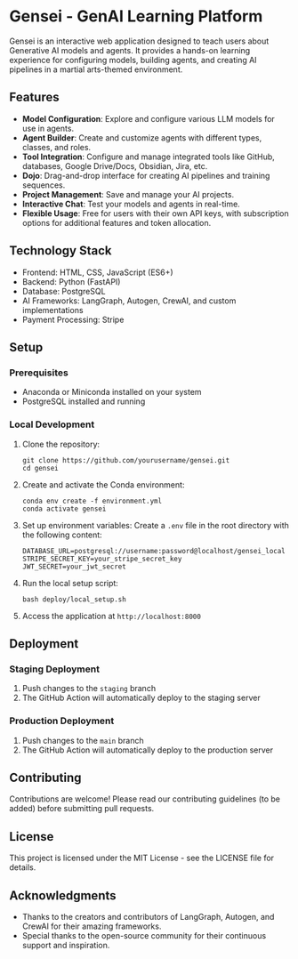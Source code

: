 # Gensei - GenAI Learning Platform

Gensei is an interactive web application designed to teach users about Generative AI models and agents. It provides a hands-on learning experience for configuring models, building agents, and creating AI pipelines in a martial arts-themed environment.

## Features

- **Model Configuration**: Explore and configure various LLM models for use in agents.
- **Agent Builder**: Create and customize agents with different types, classes, and roles.
- **Tool Integration**: Configure and manage integrated tools like GitHub, databases, Google Drive/Docs, Obsidian, Jira, etc.
- **Dojo**: Drag-and-drop interface for creating AI pipelines and training sequences.
- **Project Management**: Save and manage your AI projects.
- **Interactive Chat**: Test your models and agents in real-time.
- **Flexible Usage**: Free for users with their own API keys, with subscription options for additional features and token allocation.

## Technology Stack

- Frontend: HTML, CSS, JavaScript (ES6+)
- Backend: Python (FastAPI)
- Database: PostgreSQL
- AI Frameworks: LangGraph, Autogen, CrewAI, and custom implementations
- Payment Processing: Stripe

## Setup

### Prerequisites

- Anaconda or Miniconda installed on your system
- PostgreSQL installed and running

### Local Development

1. Clone the repository:
   ```
   git clone https://github.com/yourusername/gensei.git
   cd gensei
   ```

2. Create and activate the Conda environment:
   ```
   conda env create -f environment.yml
   conda activate gensei
   ```

3. Set up environment variables:
   Create a `.env` file in the root directory with the following content:
   ```
   DATABASE_URL=postgresql://username:password@localhost/gensei_local
   STRIPE_SECRET_KEY=your_stripe_secret_key
   JWT_SECRET=your_jwt_secret
   ```

4. Run the local setup script:
   ```
   bash deploy/local_setup.sh
   ```

5. Access the application at `http://localhost:8000`

## Deployment

### Staging Deployment

1. Push changes to the `staging` branch
2. The GitHub Action will automatically deploy to the staging server

### Production Deployment

1. Push changes to the `main` branch
2. The GitHub Action will automatically deploy to the production server

## Contributing

Contributions are welcome! Please read our contributing guidelines (to be added) before submitting pull requests.

## License

This project is licensed under the MIT License - see the LICENSE file for details.

## Acknowledgments

- Thanks to the creators and contributors of LangGraph, Autogen, and CrewAI for their amazing frameworks.
- Special thanks to the open-source community for their continuous support and inspiration.